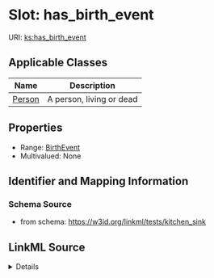 # Slot: has_birth_event

URI: [ks:has_birth_event](https://w3id.org/linkml/tests/kitchen_sink/has_birth_event)



<!-- no inheritance hierarchy -->




## Applicable Classes

| Name | Description |
| --- | --- |
[Person](Person.md) | A person, living or dead






## Properties

* Range: [BirthEvent](BirthEvent.md)
* Multivalued: None







## Identifier and Mapping Information







### Schema Source


* from schema: https://w3id.org/linkml/tests/kitchen_sink




## LinkML Source

<details>
```yaml
name: has birth event
from_schema: https://w3id.org/linkml/tests/kitchen_sink
rank: 1000
alias: has_birth_event
domain_of:
- Person
range: BirthEvent

```
</details>